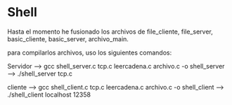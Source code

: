 # Shell

Hasta el momento he fusionado los archivos de file_cliente, file_server,
basic_cliente, basic_server, archivo_main.

para compilarlos archivos, uso los siguientes comandos:

Servidor 
         --> gcc shell_server.c tcp.c leercadena.c archivo.c -o shell_server
         --> ./shell_server tcp.c 

cliente 
        --> gcc shell_client.c tcp.c leercadena.c archivo.c -o shell_client
        --> ./shell_client localhost 12358 







